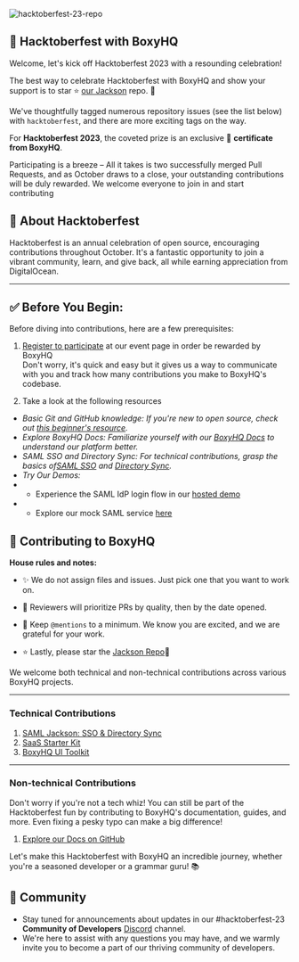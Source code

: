 

![hacktoberfest-23-repo](https://github.com/boxyhq/hacktoberfest-23/assets/66887028/31a42913-60c6-4635-9479-6e6fdbbac51a)

##  🚀 Hacktoberfest with BoxyHQ
Welcome, let's kick off Hacktoberfest 2023 with a resounding celebration!

The best way to celebrate Hacktoberfest with BoxyHQ and show your support is to star ⭐ [our Jackson](https://github.com/boxyhq/jackson) repo. 🤩

 We've thoughtfully tagged numerous repository issues (see the list below) with `hacktoberfest`, and there are more exciting tags on the way.

For **Hacktoberfest 2023**, the coveted prize is an exclusive 🎁 **certificate from BoxyHQ**.

Participating is a breeze – All it takes is two successfully merged Pull Requests, and as October draws to a close, your outstanding contributions will be duly rewarded.
We welcome everyone to join in and start contributing


## 🌟 About Hacktoberfest
Hacktoberfest is an annual celebration of open source, encouraging contributions throughout October. It's a fantastic opportunity to join a vibrant community, learn, and give back, all while earning appreciation from DigitalOcean.

________

## ✅ Before You Begin:

Before diving into contributions, here are a few prerequisites:

1. [Register to participate](https://events.mlh.io/events/10461-boxyhq-hacktoberfest-2023) at our event page in order be rewarded by BoxyHQ<br>
Don't worry, it's quick and easy but it gives us a way to communicate with you and track how many contributions you make to BoxyHQ's codebase. 

2. Take a look at the following resources

- *Basic Git and GitHub knowledge: If you're new to open source, check out [this beginner's resource](https://hacktoberfest.com/participation/#beginner-resources).*
- *Explore BoxyHQ Docs: Familiarize yourself with our [BoxyHQ Docs](https://boxyhq.com/docs/) to understand our platform better.*
- *SAML SSO and Directory Sync: For technical contributions, grasp the basics of[SAML SSO](https://boxyhq.com/docs/jackson/overview) and [Directory Sync](https://boxyhq.com/docs/directory-sync/overview).*
- *Try Our Demos:*
- - Experience the SAML IdP login flow in our  [hosted demo](https://saml-demo.boxyhq.com)
- - Explore our mock SAML service [here](https://mocksaml.com)


## 🌟 Contributing to BoxyHQ

**House rules and notes:**

- ✨ We do not assign files and issues. Just pick one that you want to work on.

- 🤩 Reviewers will prioritize PRs by quality, then by the date opened.

- 🌟 Keep `@mentions` to a minimum. We know you are excited, and we are grateful for your work.

- ⭐ Lastly, please star the [Jackson Repo](https://github.com/boxyhq/jackson)🎁

We welcome both technical and non-technical contributions across various BoxyHQ projects.
___

### Technical Contributions 


1.  [SAML Jackson: SSO & Directory Sync](https://github.com/boxyhq/jackson)
2. [SaaS Starter Kit](https://github.com/boxyhq/saas-starter-kit)
3.  [BoxyHQ UI Toolkit](https://github.com/boxyhq/ui)
 
___

### Non-technical Contributions

Don't worry if you're not a tech whiz! You can still be part of the Hacktoberfest fun by contributing to BoxyHQ's documentation, guides, and more. Even fixing a pesky typo can make a big difference!

1.  [Explore our Docs on GitHub](https://github.com/boxyhq/website/tree/main/docs)

Let's make this Hacktoberfest with BoxyHQ an incredible journey, whether you're a seasoned developer or a grammar guru! 📚

## 🌟 Community

- Stay tuned for announcements about updates in our #hacktoberfest-23 **Community of Developers** [Discord](https://discord.boxyhq.com) channel. 
- We're here to assist with any questions you may have, and we warmly invite you to become a part of our thriving community of developers. 
